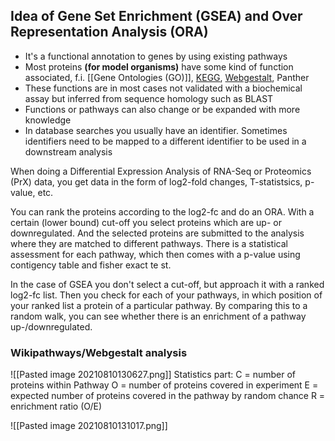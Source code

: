 ## Idea of Gene Set Enrichment (GSEA) and Over Representation Analysis (ORA)
- It's a functional annotation to genes by using existing pathways
- Most proteins __(for model organisms)__ have some kind of function associated, f.i. [[Gene Ontologies (GO)]], [KEGG](https://www.genome.jp/kegg-bin/show_pathway?map00010), [Webgestalt](www.webgestalt.org), Panther
- These functions are in most cases not validated with a biochemical assay but inferred from sequence homology such as BLAST
- Functions or pathways can also change or be expanded with more knowledge
- In database searches you usually have an identifier. Sometimes identifiers need to be mapped to a different identifier to be used in a downstream analysis


When doing a Differential Expression Analysis of RNA-Seq or Proteomics (PrX) data, you get data in the form of log2-fold changes, T-statistsics, p-value, etc.

You can rank the proteins according to the log2-fc and do an ORA. With a certain (lower bound) cut-off you select proteins which are up- or downregulated. And the selected proteins are submitted to the analysis where they are matched to different pathways. There is a statistical assessment for each pathway, which then comes with a p-value using contigency table and fisher exact te st. 

In the case of GSEA you don't select a cut-off, but approach it with a ranked log2-fc list. Then you check for each of your pathways, in which position of your ranked list a protein of a particular pathway. By comparing this to a random walk, you can see whether there is an enrichment of a pathway up-/downregulated.

### Wikipathways/Webgestalt analysis
![[Pasted image 20210810130627.png]]
Statistics part:
C = number of proteins within Pathway
O = number of proteins covered in experiment
E = expected number of proteins covered in the pathway by random chance
R = enrichment ratio (O/E)

![[Pasted image 20210810131017.png]]